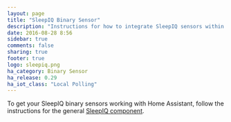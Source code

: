 ```yaml
---
layout: page
title: "SleepIQ Binary Sensor"
description: "Instructions for how to integrate SleepIQ sensors within Home Assistant."
date: 2016-08-28 8:56
sidebar: true
comments: false
sharing: true
footer: true
logo: sleepiq.png
ha_category: Binary Sensor
ha_release: 0.29
ha_iot_class: "Local Polling"
---
```


To get your SleepIQ binary sensors working with Home Assistant, follow the instructions for the general [SleepIQ component](/components/sleepiq/).
